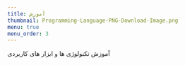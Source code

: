 ```yaml
---
title: آموزش
thumbnail: Programming-Language-PNG-Download-Image.png
menu: true
menu_order: 3
---
```


آموزش تکنولوژی ها و ابزار های کاربردی
